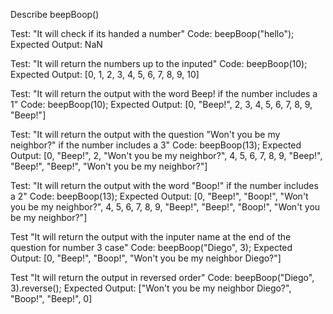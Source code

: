 Describe beepBoop()

Test: "It will check if its handed a number"
Code: beepBoop("hello");
Expected Output: NaN

Test: "It will return the numbers up to the inputed"
Code: beepBoop(10);
Expected Output: [0, 1, 2, 3, 4, 5, 6, 7, 8, 9, 10]

Test: "It will return the output with the word Beep! if the number includes a 1"
Code: beepBoop(10);
Expected Output: [0, "Beep!", 2, 3, 4, 5, 6, 7, 8, 9, "Beep!"]

Test: "It will return the output with the question "Won't you be my neighbor?" if the number includes a 3"
Code: beepBoop(13);
Expected Output: [0, "Beep!", 2, "Won't you be my neighbor?", 4, 5, 6, 7, 8, 9, "Beep!", "Beep!", "Beep!", "Won't you be my neighbor?"]

Test: "It will return the output with the word "Boop!" if the number includes a 2"
Code: beepBoop(13);
Expected Output: [0, "Beep!", "Boop!", "Won't you be my neighbor?", 4, 5, 6, 7, 8, 9, "Beep!", "Beep!", "Boop!", "Won't you be my neighbor?"]

Test "It will return the output with the inputer name at the end of the question for number 3 case"
Code: beepBoop("Diego", 3);
Expected Output: [0, "Beep!", "Boop!", "Won't you be my neighbor Diego?"]

Test "It will return the output in reversed order"
Code: beepBoop("Diego", 3).reverse();
Expected Output: ["Won't you be my neighbor Diego?", "Boop!", "Beep!", 0]